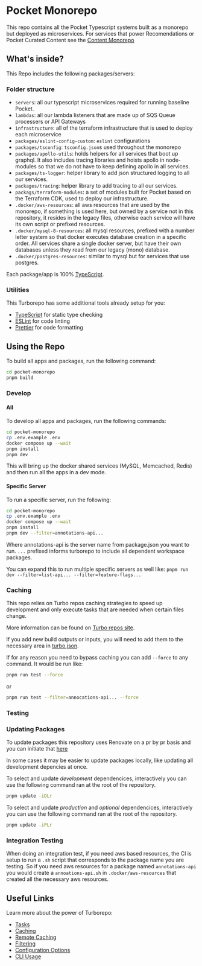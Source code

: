 # Pocket Monorepo

This repo contains all the Pocket Typescript systems built as a monorepo but deployed as microservices. For services that power Recomendations or Pocket Curated Content see the [Content Monorepo](https://github.com/pocket/content-monorepo)

## What's inside?

This Repo includes the following packages/servers:

### Folder structure

- `servers`: all our typescript microservices required for running baseline Pocket.
- `lambdas`: all our lambda listeners that are made up of SQS Queue processers or API Gateways
- `infrastructure`: all of the terraform infrastructure that is used to deploy each microservice
- `packages/eslint-config-custom`: `eslint` configurations
- `packages/tsconfig`: `tsconfig.json`s used throughout the monorepo
- `packages/apollo-utils`: holds helpers for all services that boot up graphql. It also includes tracing libraries and hoists apollo in node-modules so that we do not have to keep defining apollo in all services.
- `packages/ts-logger`: helper library to add json structured logging to all our services.
- `packages/tracing`: helper library to add tracing to all our services.
- `packags/terraform-modules`: a set of modules built for Pocket based on the Terraform CDK, used to deploy our infrastructure.
- `.docker/aws-resources`: all aws resources that are used by the monorepo, if something is used here, but owned by a service not in this repository, it resides in the legacy files, otherwise each service will have its own script or prefixed resources.
- `.docker/mysql-8-resources`: all mysql resources, prefixed with a number letter system so that docker executes database creation in a specific order. All services share a single docker server, but have their own databases unless they read from our legacy (mono) database.
- `.docker/postgres-resources`: similar to mysql but for services that use postgres.

Each package/app is 100% [TypeScript](https://www.typescriptlang.org/).

### Utilities

This Turborepo has some additional tools already setup for you:

- [TypeScript](https://www.typescriptlang.org/) for static type checking
- [ESLint](https://eslint.org/) for code linting
- [Prettier](https://prettier.io) for code formatting

## Using the Repo

To build all apps and packages, run the following command:

```bash
cd pocket-monorepo
pnpm build
```

### Develop

#### All

To develop all apps and packages, run the following commands:

```bash
cd pocket-monorepo
cp .env.example .env
docker compose up --wait
pnpm install
pnpm dev
```

This will bring up the docker shared services (MySQL, Memcached, Redis) and then run all the apps in a dev mode.

#### Specific Server

To run a specific server, run the following:

```bash
cd pocket-monorepo
cp .env.example .env
docker compose up --wait
pnpm install
pnpm dev --filter=annotations-api...
```

Where annotations-api is the server name from package.json you want to run. `...` prefixed informs turborepo to include all dependent workspace packages.

You can expand this to run multiple specific servers as well like:
```pnpm run dev --filter=list-api... --filter=feature-flags...```

### Caching

This repo relies on Turbo repos caching strategies to speed up development and only execute tasks that are needed when certain files change.

More information can be found on [Turbo repos site](https://turbo.build/repo/docs/core-concepts/caching).

If you add new build outputs or inputs, you will need to add them to the necessary area in [turbo.json](./turbo.json).

If for any reason you need to bypass caching you can add `--force` to any command. It would be run like:

```bash
pnpm run test --force
```

or

```bash
pnpm run test --filter=annocations-api... --force
```

### Testing

### Updating Packages

To update packages this repository uses Renovate on a pr by pr basis and you can initiate that [here](https://github.com/Pocket/pocket-monorepo/issues/7)

In some cases it may be easier to update packages locally, like updating all development depencies at once.

To select and update *development* dependencices, interactively you can use the following command ran at the root of the repository.

```bash
pnpm update -iDLr
```

To select and update *production* and *optional* dependencices, interactively you can use the following command ran at the root of the repository.

```bash
pnpm update -iPLr
```

### Integration Testing

When doing an integration test, if you need aws based resources, the CI is setup to run a `.sh` script that corresponds to the package name you are testing. So if you need aws resources for a package named `annotations-api` you would create a `annoations-api.sh` in `.docker/aws-resources` that created all the necessary aws resources.

## Useful Links

Learn more about the power of Turborepo:

- [Tasks](https://turbo.build/repo/docs/core-concepts/monorepos/running-tasks)
- [Caching](https://turbo.build/repo/docs/core-concepts/caching)
- [Remote Caching](https://turbo.build/repo/docs/core-concepts/remote-caching)
- [Filtering](https://turbo.build/repo/docs/core-concepts/monorepos/filtering)
- [Configuration Options](https://turbo.build/repo/docs/reference/configuration)
- [CLI Usage](https://turbo.build/repo/docs/reference/command-line-reference)
